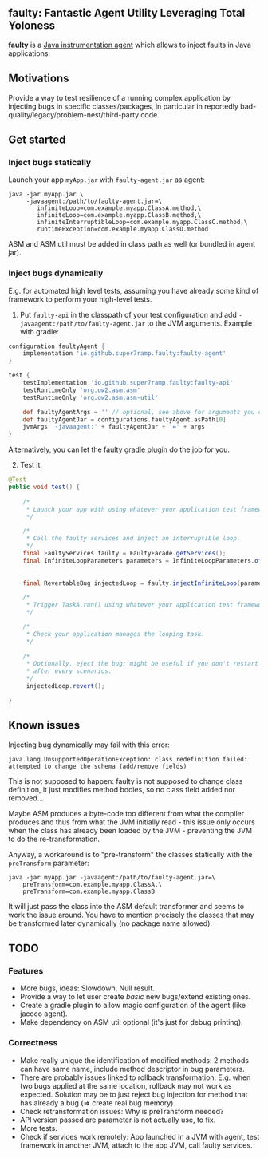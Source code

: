 faulty: Fantastic Agent Utility Leveraging Total Yoloness
---------------------------------------------------------

**faulty** is a [Java instrumentation agent](https://docs.oracle.com/en/java/javase/14/docs/api/java.instrument/java/lang/instrument/package-summary.html) which allows to inject faults in Java applications.

## Motivations

Provide a way to test resilience of a running complex application by injecting bugs in specific classes/packages, in particular in reportedly bad-quality/legacy/problem-nest/third-party code.

## Get started

### Inject bugs statically

Launch your app `myApp.jar` with `faulty-agent.jar` as agent:

```
java -jar myApp.jar \
     -javaagent:/path/to/faulty-agent.jar=\
        infiniteLoop=com.example.myapp.ClassA.method,\
        infiniteLoop=com.example.myapp.ClassB.method,\
        infiniteInterruptibleLoop=com.example.myapp.ClassC.method,\
        runtimeException=com.example.myapp.ClassD.method
```

ASM and ASM util must be added in class path as well (or bundled in agent jar).

### Inject bugs dynamically

E.g. for automated high level tests, assuming you have already some kind of framework to perform your high-level tests.

1. Put `faulty-api` in the classpath of your test configuration and add `-javaagent:/path/to/faulty-agent.jar` to the JVM arguments. Example with gradle:

```gradle
configuration faultyAgent {
    implementation 'io.github.super7ramp.faulty:faulty-agent'
}

test {
    testImplementation 'io.github.super7ramp.faulty:faulty-api'
    testRuntimeOnly 'org.ow2.asm:asm'
    testRuntimeOnly 'org.ow2.asm:asm-util'

    def faultyAgentArgs = '' // optional, see above for arguments you can pass
    def faultyAgentJar = configurations.faultyAgent.asPath[0]
    jvmArgs '-javaagent:' + faultyAgentJar + '=' + args
}

```

Alternatively, you can let the [faulty gradle plugin](faulty-gradle/README.md) do the job for you.

2. Test it.

```java
@Test
public void test() {
   
    /*
     * Launch your app with using whatever your application test framework provides.  
     */

    /*
     * Call the faulty services and inject an interruptible loop.
     */
    final FaultyServices faulty = FaultyFacade.getServices();
    final InfiniteLoopParameters parameters = InfiniteLoopParameters.of("com.example.myapp.TaskA",
                                                                        "run",
                                                                        true /* interruptible. */);
    final RevertableBug injectedLoop = faulty.injectInfiniteLoop(parameters);

    /*
     * Trigger TaskA.run() using whatever your application test framework provides. 
     */

    /*
     * Check your application manages the looping task.
     */
     
    /*
     * Optionally, eject the bug; might be useful if you don't restart the application
     * after every scenarios.
     */
     injectedLoop.revert();

}
```

## Known issues

Injecting bug dynamically may fail with this error:

```
java.lang.UnsupportedOperationException: class redefinition failed: attempted to change the schema (add/remove fields)
```

This is not supposed to happen: faulty is not supposed to change class definition, it just modifies method bodies, so no class field added nor removed…

Maybe ASM produces a byte-code too different from what the compiler produces and thus from what the JVM initially read - this issue only occurs when the class has already been loaded by the JVM - preventing the JVM to do the re-transformation.

Anyway, a workaround is to "pre-transform" the classes statically with the `preTransform` parameter:

```
java -jar myApp.jar -javaagent:/path/to/faulty-agent.jar=\
    preTransform=com.example.myapp.ClassA,\
    preTransform=com.example.myapp.ClassB
```

It will just pass the class into the ASM default transformer and seems to work the issue around.
You have to mention precisely the classes that may be transformed later dynamically (no package name allowed).

## TODO

### Features

* More bugs, ideas: Slowdown, Null result.
* Provide a way to let user create _basic_ new bugs/extend existing ones.
* Create a gradle plugin to allow magic configuration of the agent (like jacoco agent).
* Make dependency on ASM util optional (it's just for debug printing).

### Correctness

* Make really unique the identification of modified methods: 2 methods can have same name, include method descriptor in bug parameters.
* There are probably issues linked to rollback transformation: E.g. when two bugs applied at the same location, rollback may not work as expected. Solution may be to just reject bug injection for method that has already a bug (=> create real bug memory).
* Check retransformation issues: Why is preTransform needed?
* API version passed are parameter is not actually use, to fix.
* More tests.
* Check if services work remotely: App launched in a JVM with agent, test framework in another JVM, attach to the app JVM, call faulty services.